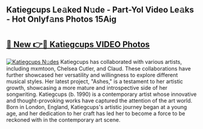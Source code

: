 ## Katiegcups Le𝚊ked N𝚞de - Part-YoI Video Le𝚊ks - Hot Onlyf𝚊ns Photos 15Aig

# <h2><a href="http://ac48218.deff.icu/?id=Katiegcups">🔗 New 👉🔴 Katiegcups VIDEO Photos</a></h2>

[![Katiegcups N𝚞des](https://i.imgur.com/rIISA9y.gif)](http://ac48218.deff.icu/?id=Katiegcups)
Katiegcups has collaborated with various artists, including mxmtoon, Chelsea Cutler, and Claud. These collaborations have further showcased her versatility and willingness to explore different musical styles. Her latest project, "Ashes," is a testament to her artistic growth, showcasing a more mature and introspective side of her songwriting. Katiegcups (b. 1990) is a contemporary artist whose innovative and thought-provoking works have captured the attention of the art world. Born in London, England, Katiegcups's artistic journey began at a young age, and her dedication to her craft has led her to become a force to be reckoned with in the contemporary art scene.
